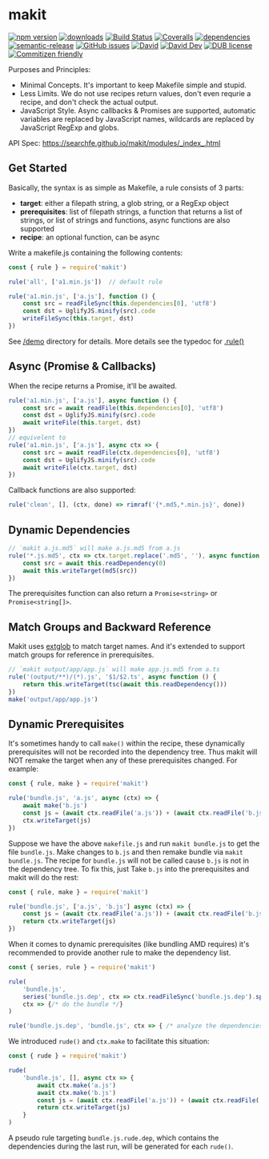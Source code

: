 # makit
[![npm version](https://img.shields.io/npm/v/makit.svg)](https://www.npmjs.org/package/makit)
[![downloads](https://img.shields.io/npm/dm/makit.svg)](https://www.npmjs.org/package/makit)
[![Build Status](https://travis-ci.com/searchfe/makit.svg?branch=master)](https://travis-ci.com/searchfe/makit)
[![Coveralls](https://img.shields.io/coveralls/searchfe/makit.svg)](https://coveralls.io/github/searchfe/makit?branch=master)
[![dependencies](https://img.shields.io/david/searchfe/makit.svg)](https://david-dm.org/searchfe/makit)
[![semantic-release](https://img.shields.io/badge/%20%20%F0%9F%93%A6%F0%9F%9A%80-semantic--release-e10079.svg)](https://github.com/searchfe/makit)
[![GitHub issues](https://img.shields.io/github/issues-closed/searchfe/makit.svg)](https://github.com/searchfe/makit/issues)
[![David](https://img.shields.io/david/searchfe/makit.svg)](https://david-dm.org/searchfe/makit)
[![David Dev](https://img.shields.io/david/dev/searchfe/makit.svg)](https://david-dm.org/searchfe/makit?type=dev)
[![DUB license](https://img.shields.io/dub/l/vibe-d.svg)](https://github.com/searchfe/makit/blob/master/LICENSE)
[![Commitizen friendly](https://img.shields.io/badge/commitizen-friendly-brightgreen.svg)](https://github.com/angular/angular.js/blob/master/DEVELOPERS.md#commits)

Purposes and Principles:

* Minimal Concepts. It's important to keep Makefile simple and stupid.
* Less Limits. We do not use recipes return values, don't even requrie a recipe, and don't check the actual output.
* JavaScript Style. Async callbacks & Promises are supported, automatic variables are replaced by JavaScript names, wildcards are replaced by JavaScript RegExp and globs.

API Spec: <https://searchfe.github.io/makit/modules/_index_.html>

## Get Started

Basically, the syntax is as simple as Makefile, a rule consists of 3 parts:

* **target**: either a filepath string, a glob string, or a RegExp object
* **prerequisites**: list of filepath strings, a function that returns a list of strings, or list of strings and functions, async functions are also supported
* **recipe**: an optional function, can be async

Write a makefile.js containing the following contents:

```javascript
const { rule } = require('makit')

rule('all', ['a1.min.js'])  // default rule

rule('a1.min.js', ['a.js'], function () {
    const src = readFileSync(this.dependencies[0], 'utf8')
    const dst = UglifyJS.minify(src).code
    writeFileSync(this.target, dst)
})
```

See [/demo](https://github.com/searchfe/makit/tree/master/demo) directory for details.
More details see the typedoc for [.rule()](https://searchfe.github.io/makit/modules/_index_.html#rule.)

## Async (Promise & Callbacks)

When the recipe returns a Promise, it'll be awaited.

```javascript
rule('a1.min.js', ['a.js'], async function () {
    const src = await readFile(this.dependencies[0], 'utf8')
    const dst = UglifyJS.minify(src).code
    await writeFile(this.target, dst)
})
// equivelent to
rule('a1.min.js', ['a.js'], async ctx => {
    const src = await readFile(ctx.dependencies[0], 'utf8')
    const dst = UglifyJS.minify(src).code
    await writeFile(ctx.target, dst)
})
```

Callback functions are also supported:

```javascript
rule('clean', [], (ctx, done) => rimraf('{*.md5,*.min.js}', done))
```

## Dynamic Dependencies

```javascript
// `makit a.js.md5` will make a.js.md5 from a.js
rule('*.js.md5', ctx => ctx.target.replace('.md5', ''), async function () {
    const src = await this.readDependency(0)
    await this.writeTarget(md5(src))
})
```

The prerequisites function can also return a `Promise<string>` or `Promise<string[]>`.


## Match Groups and Backward Reference

Makit uses [extglob](https://www.npmjs.com/package/extglob) to match target names.
And it's extended to support match groups for reference in prerequisites.

```javascript
// `makit output/app/app.js` will make app.js.md5 from a.ts
rule('(output/**)/(*).js', '$1/$2.ts', async function () {
    return this.writeTarget(tsc(await this.readDependency()))
})
make('output/app/app.js')
```

## Dynamic Prerequisites

It's sometimes handy to call `make()` within the recipe,
these dynamically prerequisites will not be recorded into the dependency tree.
Thus makit will NOT remake the target when any of these prerequisites changed.
For example: 

```javascript
const { rule, make } = require('makit')

rule('bundle.js', 'a.js', async (ctx) => {
    await make('b.js')
    const js = (await ctx.readFile('a.js')) + (await ctx.readFile('b.js'))
    ctx.writeTarget(js)
})
```

Suppose we have the above `makefile.js` and run `makit bundle.js` to get the file `bundle.js`.
Make changes to `b.js` and then remake bundle via `makit bundle.js`.
The recipe for `bundle.js` will not be called cause `b.js` is not in the dependency tree.
To fix this, just Take `b.js` into the prerequisites and makit will do the rest:

```javascript
const { rule, make } = require('makit')

rule('bundle.js', ['a.js', 'b.js'] async (ctx) => {
    const js = (await ctx.readFile('a.js')) + (await ctx.readFile('b.js'))
    return ctx.writeTarget(js)
})
```

When it comes to dynamic prerequisites (like bundling AMD requires) it's recommended to
provide another rule to make the dependency list.

```javascript
const { series, rule } = require('makit')

rule(
    'bundle.js',
    series('bundle.js.dep', ctx => ctx.readFileSync('bundle.js.dep').split('\n'),
    ctx => {/* do the bundle */}
)

rule('bundle.js.dep', 'bundle.js', ctx => { /* analyze the dependencies of bundle.js */ })
```

We introduced `rude()` and `ctx.make` to facilitate this situation:

```javascript
const { rude } = require('makit')

rude(
    'bundle.js', [], async ctx => {
        await ctx.make('a.js')
        await ctx.make('b.js')
        const js = (await ctx.readFile('a.js')) + (await ctx.readFile('b.js'))
        return ctx.writeTarget(js)
    }
)
```

A pseudo rule targeting `bundle.js.rude.dep`, which contains the dependencies during the last run,
will be generated for each `rude()`.
